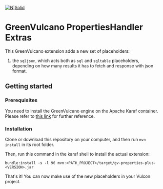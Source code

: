 [![N|Solid](http://www.greenvulcanotechnologies.com/wp-content/uploads/2017/04/logo_gv_FLAT-300x138.png)](http://www.greenvulcanotechnologies.com)

# GreenVulcano PropertiesHandler Extras

This GreenVulcano extension adds a new set of placeholders:

1. the ``sqljson``, which acts both as ``sql`` and ``sqltable`` placeholders, depending on how many results it has to fetch and response with json format.

## Getting started

### Prerequisites

You need to install the GreenVulcano engine on the Apache Karaf container. Please refer to [this link](https://github.com/greenvulcano/gv-engine/blob/master/quickstart-guide.md) for further reference.

### Installation

Clone or download this repository on your computer, and then run ``mvn install`` in its root folder.

Then, run this command in the karaf shell to install the actual extension:

```shell
bundle:install -s -l 96 mvn:<PATH_PROJECT>/target/gv-properties-plus-<VERSION>.jar
```

That's it! You can now make use of the new placeholders in your Vulcon project.
